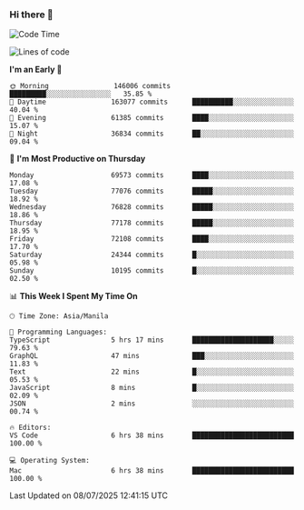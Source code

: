 ### Hi there 👋

<!--START_SECTION:waka-->
![Code Time](http://img.shields.io/badge/Code%20Time-6%2C101%20hrs%2054%20mins-blue)

![Lines of code](https://img.shields.io/badge/From%20Hello%20World%20I%27ve%20Written-141.1%20million%20lines%20of%20code-blue)

**I'm an Early 🐤** 

```text
🌞 Morning                146006 commits      █████████░░░░░░░░░░░░░░░░   35.85 % 
🌆 Daytime                163077 commits      ██████████░░░░░░░░░░░░░░░   40.04 % 
🌃 Evening                61385 commits       ████░░░░░░░░░░░░░░░░░░░░░   15.07 % 
🌙 Night                  36834 commits       ██░░░░░░░░░░░░░░░░░░░░░░░   09.04 % 
```
📅 **I'm Most Productive on Thursday** 

```text
Monday                   69573 commits       ████░░░░░░░░░░░░░░░░░░░░░   17.08 % 
Tuesday                  77076 commits       █████░░░░░░░░░░░░░░░░░░░░   18.92 % 
Wednesday                76828 commits       █████░░░░░░░░░░░░░░░░░░░░   18.86 % 
Thursday                 77178 commits       █████░░░░░░░░░░░░░░░░░░░░   18.95 % 
Friday                   72108 commits       ████░░░░░░░░░░░░░░░░░░░░░   17.70 % 
Saturday                 24344 commits       █░░░░░░░░░░░░░░░░░░░░░░░░   05.98 % 
Sunday                   10195 commits       █░░░░░░░░░░░░░░░░░░░░░░░░   02.50 % 
```


📊 **This Week I Spent My Time On** 

```text
🕑︎ Time Zone: Asia/Manila

💬 Programming Languages: 
TypeScript               5 hrs 17 mins       ████████████████████░░░░░   79.63 % 
GraphQL                  47 mins             ███░░░░░░░░░░░░░░░░░░░░░░   11.83 % 
Text                     22 mins             █░░░░░░░░░░░░░░░░░░░░░░░░   05.53 % 
JavaScript               8 mins              █░░░░░░░░░░░░░░░░░░░░░░░░   02.09 % 
JSON                     2 mins              ░░░░░░░░░░░░░░░░░░░░░░░░░   00.74 % 

🔥 Editors: 
VS Code                  6 hrs 38 mins       █████████████████████████   100.00 % 

💻 Operating System: 
Mac                      6 hrs 38 mins       █████████████████████████   100.00 % 
```


 Last Updated on 08/07/2025 12:41:15 UTC
<!--END_SECTION:waka-->


<!--
**rad182/rad182** is a ✨ _special_ ✨ repository because its `README.md` (this file) appears on your GitHub profile.

Here are some ideas to get you started:

- 🔭 I’m currently working on ...
- 🌱 I’m currently learning ...
- 👯 I’m looking to collaborate on ...
- 🤔 I’m looking for help with ...
- 💬 Ask me about ...
- 📫 How to reach me: ...
- 😄 Pronouns: ...
- ⚡ Fun fact: ...
-->
